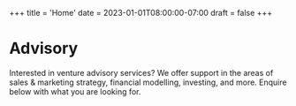 +++
title = 'Home'
date = 2023-01-01T08:00:00-07:00
draft = false
+++

# Advisory

Interested in venture advisory services? We offer support in the areas of sales & marketing strategy, financial modelling, investing, and more. Enquire below with what you are looking for.
